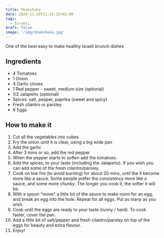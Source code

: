 ```yaml
---
title: Shakshuka
date: 2024-11-29T11:21:15+01:00
tags:
  - Israeli
draft: false
image: '/img/shakshuka.jpg'
---
```

One of the best easy to make healthy Israeli brunch dishes

<!--more-->

## Ingredients
- 4 Tomatoes
- 1 Onion
- 4 Garlic cloves
- 1 Red pepper - sweet, medium size (optional)
- 1/2 Jalapeño (optional)
- Spices: salt, pepper, paprika (sweet and spicy)
- Fresh cilantro or parsley
- 6 Eggs

## How to make it
1. Cut all the vegetables into cubes
2. Fry the onion until it is clear, using a big wide pan
3. Add the garlic
4. After 3 mins or so, add the red pepper
5. When the pepper starts to soften add the tomatoes.
6. Add the spices, to your taste (including the Jalapeño). If you wish you can add some of the fresh cilantro/parsley.
7. Cook on low fire (to avoid burning) for about 20 mins, until the it become more like a sauce. Some people prefer the consistency more like a sauce, and some more chunky. The longer you cook it, the softer it will be.
8. With a spoon "move" a little bit of the sauce to make room for an egg, and break an egg into the hole. Repeat for all eggs. Put as many as you wish.
9. Cook until the eggs are ready to your taste (runny / hard). To cook faster, cover the pan.
10. Add a little bit of salt/pepper and fresh cilantro/parsley on top of the eggs for beauty and extra flavour.
11. Enjoy!